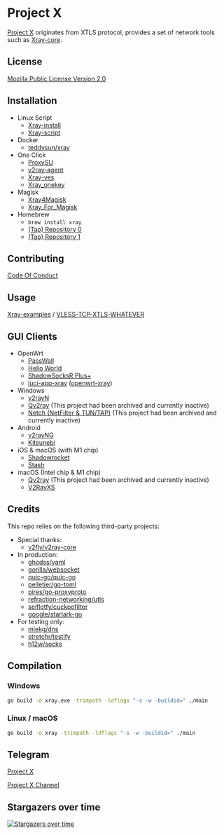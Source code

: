# Project X

[Project X](https://github.com/XTLS) originates from XTLS protocol, provides a set of network tools such as [Xray-core](https://github.com/XTLS/Xray-core).

## License

[Mozilla Public License Version 2.0](https://github.com/nokaka/Xray-core/blob/main/LICENSE)

## Installation

- Linux Script
  - [Xray-install](https://github.com/XTLS/Xray-install)
  - [Xray-script](https://github.com/kirin10000/Xray-script)
- Docker
  - [teddysun/xray](https://hub.docker.com/r/teddysun/xray)
- One Click
  - [ProxySU](https://github.com/proxysu/ProxySU)
  - [v2ray-agent](https://github.com/mack-a/v2ray-agent)
  - [Xray-yes](https://github.com/jiuqi9997/Xray-yes)
  - [Xray_onekey](https://github.com/wulabing/Xray_onekey)
- Magisk
  - [Xray4Magisk](https://github.com/CerteKim/Xray4Magisk)
  - [Xray_For_Magisk](https://github.com/E7KMbb/Xray_For_Magisk)
- Homebrew
  - `brew install xray`
  - [(Tap) Repository 0](https://github.com/N4FA/homebrew-xray)
  - [(Tap) Repository 1](https://github.com/xiruizhao/homebrew-xray)

## Contributing
[Code Of Conduct](https://github.com/nokaka/Xray-core/blob/main/CODE_OF_CONDUCT.md)

## Usage

[Xray-examples](https://github.com/XTLS/Xray-examples) / [VLESS-TCP-XTLS-WHATEVER](https://github.com/XTLS/Xray-examples/tree/main/VLESS-TCP-XTLS-WHATEVER)

## GUI Clients

- OpenWrt
  - [PassWall](https://github.com/xiaorouji/openwrt-passwall)
  - [Hello World](https://github.com/jerrykuku/luci-app-vssr)
  - [ShadowSocksR Plus+](https://github.com/fw876/helloworld)
  - [luci-app-xray](https://github.com/yichya/luci-app-xray) ([openwrt-xray](https://github.com/yichya/openwrt-xray))
- Windows
  - [v2rayN](https://github.com/2dust/v2rayN)
  - [Qv2ray](https://github.com/Qv2ray/Qv2ray) (This project had been archived and currently inactive)
  - [Netch (NetFilter & TUN/TAP)](https://github.com/NetchX/Netch) (This project had been archived and currently inactive)
- Android
  - [v2rayNG](https://github.com/2dust/v2rayNG)
  - [Kitsunebi](https://github.com/rurirei/Kitsunebi/tree/release_xtls)
- iOS & macOS (with M1 chip)
  - [Shadowrocket](https://apps.apple.com/app/shadowrocket/id932747118)
  - [Stash](https://apps.apple.com/app/stash/id1596063349)
- macOS (Intel chip & M1 chip)
  - [Qv2ray](https://github.com/Qv2ray/Qv2ray) (This project had been archived and currently inactive)
  - [V2RayXS](https://github.com/tzmax/V2RayXS)

## Credits

This repo relies on the following third-party projects:

- Special thanks:
  - [v2fly/v2ray-core](https://github.com/v2fly/v2ray-core)
- In production:
  - [ghodss/yaml](https://github.com/ghodss/yaml)
  - [gorilla/websocket](https://github.com/gorilla/websocket)
  - [quic-go/quic-go](https://github.com/quic-go/quic-go)
  - [pelletier/go-toml](https://github.com/pelletier/go-toml)
  - [pires/go-proxyproto](https://github.com/pires/go-proxyproto)
  - [refraction-networking/utls](https://github.com/refraction-networking/utls)
  - [seiflotfy/cuckoofilter](https://github.com/seiflotfy/cuckoofilter)
  - [google/starlark-go](https://github.com/google/starlark-go)
- For testing only:
  - [miekg/dns](https://github.com/miekg/dns)
  - [stretchr/testify](https://github.com/stretchr/testify)
  - [h12w/socks](https://github.com/h12w/socks)

## Compilation

### Windows

```bash
go build -o xray.exe -trimpath -ldflags "-s -w -buildid=" ./main
```

### Linux / macOS

```bash
go build -o xray -trimpath -ldflags "-s -w -buildid=" ./main
```

## Telegram

[Project X](https://t.me/projectXray)

[Project X Channel](https://t.me/projectXtls)

## Stargazers over time

[![Stargazers over time](https://starchart.cc/XTLS/Xray-core.svg)](https://starchart.cc/XTLS/Xray-core)
